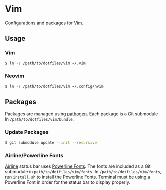 # Vim

Configurations and packages for [Vim](http://www.vim.org/).

## Usage

### Vim

```sh
$ ln -s /path/to/dotfiles/vim ~/.vim
```

### Neovim

```sh
$ ln -s /path/to/dotfiles/vim ~/.config/nvim
```

## Packages

Packages are managed using [pathogen](https://github.com/tpope/vim-pathogen). Each package is a Git submodule in `/path/to/dotfiles/vim/bundle`.

### Update Packages

```sh
$ git submodule update --init --recursive
```

### Airline/Powerline Fonts

[Airline](https://github.com/vim-airline/vim-airline) status bar uses [Powerline Fonts](https://github.com/powerline/fonts). The fonts are included as a Git submodule in `path/to/dotfiles/vim/fonts`. In `/path/to/dotfiles/vim/fonts`, run `install.sh` to install the Powerline Fonts. Terminal must be using a Powerline Font in order for the status bar to display properly.

